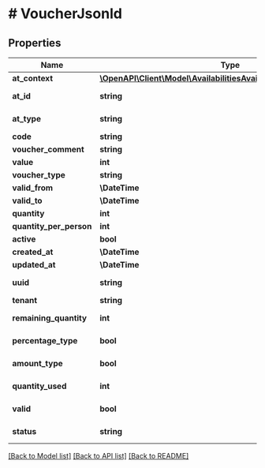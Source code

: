 # # VoucherJsonld

## Properties

Name | Type | Description | Notes
------------ | ------------- | ------------- | -------------
**at_context** | [**\OpenAPI\Client\Model\AvailabilitiesAvailableDayDtoJsonldContext**](AvailabilitiesAvailableDayDtoJsonldContext.md) |  | [optional]
**at_id** | **string** |  | [optional] [readonly]
**at_type** | **string** |  | [optional] [readonly]
**code** | **string** |  | [optional]
**voucher_comment** | **string** |  | [optional]
**value** | **int** |  | [optional]
**voucher_type** | **string** |  | [optional]
**valid_from** | **\DateTime** |  | [optional]
**valid_to** | **\DateTime** |  | [optional]
**quantity** | **int** |  | [optional]
**quantity_per_person** | **int** |  | [optional]
**active** | **bool** |  | [optional]
**created_at** | **\DateTime** |  | [optional]
**updated_at** | **\DateTime** |  | [optional]
**uuid** | **string** |  | [optional] [readonly]
**tenant** | **string** |  | [optional]
**remaining_quantity** | **int** |  | [optional] [readonly]
**percentage_type** | **bool** |  | [optional] [readonly]
**amount_type** | **bool** |  | [optional] [readonly]
**quantity_used** | **int** |  | [optional] [readonly]
**valid** | **bool** |  | [optional] [readonly]
**status** | **string** |  | [optional] [readonly]

[[Back to Model list]](../../README.md#models) [[Back to API list]](../../README.md#endpoints) [[Back to README]](../../README.md)
